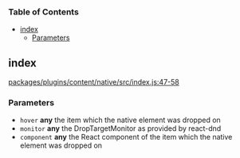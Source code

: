 <!-- Generated by documentation.js. Update this documentation by updating the source code. -->

### Table of Contents

-   [index][1]
    -   [Parameters][2]

## index

[packages/plugins/content/native/src/index.js:47-58][3]

### Parameters

-   `hover` **any** the item which the native element was dropped on
-   `monitor` **any** the DropTargetMonitor as provided by react-dnd
-   `component` **any** the React component of the item which the native element was dropped on

[1]: #index

[2]: #parameters

[3]: https://github.com/PeterKottas/editor/blob/d24958ae55f1f234617f37a27356c08e302346e3/packages/plugins/content/native/src/index.js#L47-L58 "Source code on GitHub"
